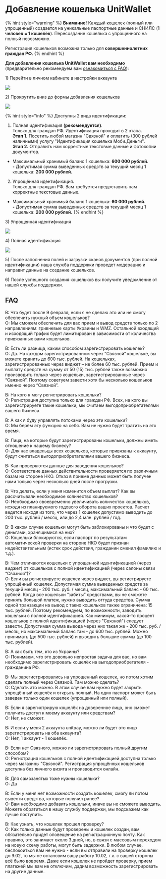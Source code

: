 # Добавление кошелька UnitWallet

{% hint style="warning" %}
**Внимание!** Каждый кошелек \(полный или упрощенный\) создается на уникальные паспортные данные и СНИЛС \(**1 человек = 1 кошелёк**\). Пересоздание кошелька с упрощенного на полный невозможно.

Регистрация кошельков возможна только для **совершеннолетних граждан РФ.**
{% endhint %}

**Для добавления кошелька UnitWallet вам необходимо** \(предварительно рекомендуем вам [ознакомиться с FAQ](https://help.unitpay.money/unitpay-management/dobavlenie-koshelka-unitwallet#faq)\):

1\) Перейти в личном кабинете в настройки аккаунта 

![](../.gitbook/assets/2021-01-27_151056.png)

2\) Прокрутить вниз до формы добавления кошельков

![](../.gitbook/assets/78b7e6898addab029a856e90cbffac28.png)

{% hint style="info" %}
Доступны 2 вида идентификации:

1. Полная идентификация **\(рекомендуется\)**.  
Только для граждан РФ. Идентификация проходит в 2 этапа.  
**Этап 1.** Посетить любой магазин "Связной" и оплатить \(300 рублей наличными\) услугу "Идентификация кошелька Моби.Деньги".  
**Этап 2.** Отправить нам корректные текстовые данные и фотокопии документов.  
-  Максимальный хранимый баланс 1 кошелька: **600 000 рублей.  
-**  Допустимая сумма выведенных средств за текущий месяц 1 кошелька: **200 000 рублей.**

2. Упрощённая идентификация.  
Только для граждан РФ. Вам требуется предоставить нам корректные текстовые данные.  
-  Максимальный хранимый баланс 1 кошелька: **60 000 рублей.  
-**  Допустимая сумма выведенных средств за текущий месяц 1 кошелька: **200 000 рублей.**
{% endhint %}

3\) Упрощенная идентификация

![](../.gitbook/assets/2021-01-27_151335.png)

4\) Полная идентификация

![](../.gitbook/assets/2021-01-27_151353.png)

5\) После заполнения полей и загрузки сканов документов \(при полной идентификации\) наша служба поддержки проведет модерацию и направит данные на создание кошельков. 

6\) После успешного создания кошельков вы получите уведомление от нашей службы поддержки.

## FAQ

В: Что будет после 9 февраля, если я не сделаю это или не смогу обеспечить нужный объем кошельков?  
О: Мы сможем обеспечить для вас прием и вывод средств только по 2 направлениям: гривневые карты Украины и WMZ. Остальной входящий и исходящий трафик будет лимитирован в зависимости от количества привязанных вами кошельков.   
  
В: Есть ли разница, каким способом зарегистрировать кошелек?   
О: Да. На каждом зарегистрированном через “Связной” кошельке, вы можете хранить до 600 тыс. рублей. На кошельках, зарегистрированных через виджет – не более 60 тыс. рублей. Прием и выплату средств на сумму от 50 \(15\) тыс. рублей также возможно производить только через кошельки, зарегистрированные через “Связной”. Поэтому советуем завести хотя бы несколько кошельков именно через “Связной”.  
  
В: На кого я могу регистрировать кошельки?  
О: Регистрация доступна только для граждан РФ. Всех, на кого вы зарегистрируете такие кошельки, мы считаем выгодоприобретателями вашего бизнеса.

В: А как я буду управлять потоками через эти кошельки?  
О: Мы берём эту функцию на себя. Вам не нужно будет тратить на это время.

В: Лица, на которые будут зарегистрированы кошельки, должны иметь отношение к нашему бизнесу?  
О: Для нас владельцы всех кошельков, которые привязаны к аккаунту, будут считаться выгодоприобретателями вашего бизнеса.

В: Как проверяются данные для заведения кошельков?  
О: Соответствие данных действительности проверяется по различным базам на стороне НКО. Отказ в приеме данных может быть получен нами только через несколько дней после прогрузки.  
  
В: Что делать, если у меня изменится объем выплат? Как вы рассчитывали необходимое количество кошельков?  
О: Необходимо своевременно увеличивать количество кошельков, исходя из планируемого годового оборота ваших проектов. Расчет ведется исходя из того, что через 1 кошелек допустимо выводить до 200 тыс. рублей / месяц, или до 2,4 млн. рублей / год.

В: В каком случае кошельки могут быть заблокированы и что будет с деньгами, хранящимися на них?   
О: Кошельки блокируются, если паспорт по результатам автоматической проверки на стороне НКО будет признан недействительным \(истек срок действия, гражданин сменил фамилию и т.д.\).  
  
В: Чем отличаются кошельки с упрощенной идентификацией \(через виджет\) от кошельков с полной идентификацией \(через салоны связи “Связной”\)?  
О: Если вы регистрируете кошелек через виджет, вы регистрируете упрощённый кошелек. Допустимая сумма выведенных средств за текущий месяц - 200 тыс. руб. / месяц, максимальный баланс - 60 тыс. рублей. Когда все кошельки “забиты” средствами, вы не сможете принять большой платеж, нужно выводить оттуда средства. Сумма одной транзакции на вывод с таких кошельков также ограничена: 15 тыс. рублей. Поэтому рекомендуем, по возможности, заводить кошельки с полной идентификацией. Как минимум, какой-то процент кошельков с полной идентификацией \(через "Связной"\) следует завести. Допустимая сумма вывода через них такая же - 200 тыс. руб. / месяц, но максимальный баланс там - до 600 тыс. рублей. Можно принимать \(до 500 тыс. рублей\) и выводить большие суммы \(до 100 тыс. рублей\).  
  
В: А как быть тем, кто из Украины?   
О: Понимаем, что это довольно непростая задача для вас, но вам необходимо зарегистрировать кошелёк на выгодоприобретателя - гражданина РФ.  
  
В: Мы зарегистрировались на упрощенный кошелек, но потом хотим сделать полный через Связной. Там можно сделать?   
О: Сделать это можно. В этом случае вам нужно будет закрыть упрощённый кошелёк и открыть полный. На один паспорт может быть заведен только один кошелек \(упрощенный или полный\).

В: Если я зарегистрирую кошелёк на доверенное лицо, оно сможет получить доступ к моему аккаунту или средствам?   
О: Нет, не сможет.

В: И если у меня 2 аккаунта unitpay, можно ли будет это лицо зарегистрировать на оба аккаунта?   
О: Нет, 1 аккаунт - 1 кошелёк.

В: Если нет Связного, можно ли зарегистрировать полный другим способом?   
О: Регистрация кошельков с полной идентификацией доступна только через магазины "Связной". Регистрация упрощённых кошельков доступна без личного визита и производится онлайн.

В: Для самозанятых тоже нужны кошельки?   
О: Да

В: Если у меня нет возможности создать кошелек, смогу ли потом вывести средства, которые получил ранее?  
О: Вам необходимо добавить кошельки, иначе вы не сможете выводить. Можете обратиться в нашу службу поддержки, мы подскажем как лучше поступить.  
  
В: Как узнать, что кошелек прошел проверку?  
О: Как только данные будут проверены и кошелек создан, вам обязательно придет оповещение на регистрационную почту. Как правило, это занимает около 3 дней, но, в связи с массовым переходом на новую схему работы, могут быть задержки. В любом случае, беспокоиться вам не нужно - если вы отправили на проверку кошелек до 9.02, то мы не остановим вашу работу 10.02, т.к. с вашей стороны всё было вовремя. Даже если кошелек не пройдет проверку, прием платежей мы вам не отключим, дадим возможность зарегистрировать на другие данные.

